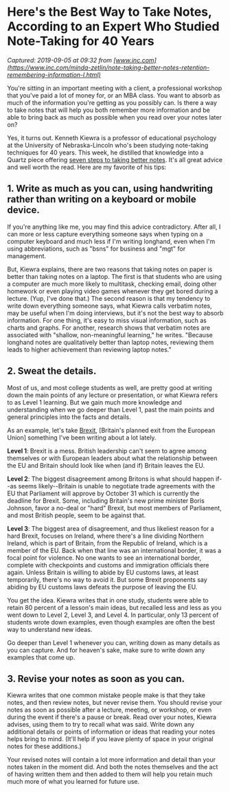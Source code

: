 # Here's the Best Way to Take Notes, According to an Expert Who Studied Note-Taking for 40 Years

_Captured: 2019-09-05 at 09:32 from [www.inc.com](https://www.inc.com/minda-zetlin/note-taking-better-notes-retention-remembering-information-l.html)_

You're sitting in an important meeting with a client, a professional workshop that you've paid a lot of money for, or an MBA class. You want to absorb as much of the information you're getting as you possibly can. Is there a way to take notes that will help you both remember more information and be able to bring back as much as possible when you read over your notes later on?

Yes, it turns out. Kenneth Kiewra is a professor of educational psychology at the University of Nebraska-Lincoln who's been studying note-taking techniques for 40 years. This week, he distilled that knowledge into a Quartz piece offering [seven steps to taking better notes](https://qz.com/1701631/how-to-take-better-notes/). It's all great advice and well worth the read. Here are my favorite of his tips:

## 1\. Write as much as you can, using handwriting rather than writing on a keyboard or mobile device.

If you're anything like me, you may find this advice contradictory. After all, I can more or less capture everything someone says when typing on a computer keyboard and much less if I'm writing longhand, even when I'm using abbreviations, such as "bsns" for business and "mgt" for management. 

But, Kiewra explains, there are two reasons that taking notes on paper is better than taking notes on a laptop. The first is that students who are using a computer are much more likely to multitask, checking email, doing other homework or even playing video games whenever they get bored during a lecture. (Yup, I've done that.) The second reason is that my tendency to write down everything someone says, what Kiewra calls verbatim notes, may be useful when I'm doing interviews, but it's not the best way to absorb information. For one thing, it's easy to miss visual information, such as charts and graphs. For another, research shows that verbatim notes are associated with "shallow, non-meaningful learning," he writes. "Because longhand notes are qualitatively better than laptop notes, reviewing them leads to higher achievement than reviewing laptop notes."

## 2\. Sweat the details.

Most of us, and most college students as well, are pretty good at writing down the main points of any lecture or presentation, or what Kiewra refers to as Level 1 learning. But we gain much more knowledge and understanding when we go deeper than Level 1, past the main points and general principles into the facts and details.

As an example, let's take [Brexit](https://www.inc.com/minda-zetlin/brexit-boris-johnson-snap-election-parliament.html), [Britain's planned exit from the European Union] something I've been writing about a lot lately. 

**Level 1**: Brexit is a mess. British leadership can't seem to agree among themselves or with European leaders about what the relationship between the EU and Britain should look like when (and if) Britain leaves the EU.

**Level 2**: The biggest disagreement among Britons is what should happen if--as seems likely--Britain is unable to negotiate trade agreements with the EU that Parliament will approve by October 31 which is currently the deadline for Brexit. Some, including Britain's new prime minister Boris Johnson, favor a no-deal or "hard" Brexit, but most members of Parliament, and most British people, seem to be against that.

**Level 3**: The biggest area of disagreement, and thus likeliest reason for a hard Brexit, focuses on Ireland, where there's a line dividing Northern Ireland, which is part of Britain, from the Republic of Ireland, which is a member of the EU. Back when that line was an international border, it was a focal point for violence. No one wants to see an international border, complete with checkpoints and customs and immigration officials there again. Unless Britain is willing to abide by EU customs laws, at least temporarily, there's no way to avoid it. But some Brexit proponents say abiding by EU customs laws defeats the purpose of leaving the EU.

You get the idea. Kiewra writes that in one study, students were able to retain 80 percent of a lesson's main ideas, but recalled less and less as you went down to Level 2, Level 3, and Level 4. In particular, only 13 percent of students wrote down examples, even though examples are often the best way to understand new ideas. 

Go deeper than Level 1 whenever you can, writing down as many details as you can capture. And for heaven's sake, make sure to write down any examples that come up.

## 3\. Revise your notes as soon as you can.

Kiewra writes that one common mistake people make is that they take notes, and then review notes, but never revise them. You should revise your notes as soon as possible after a lecture, meeting, or workshop, or even during the event if there's a pause or break. Read over your notes, Kiewra advises, using them to try to recall what was said. Write down any additional details or points of information or ideas that reading your notes helps bring to mind. (It'll help if you leave plenty of space in your original notes for these additions.) 

Your revised notes will contain a lot more information and detail than your notes taken in the moment did. And both the notes themselves and the act of having written them and then added to them will help you retain much much more of what you learned for future use.

